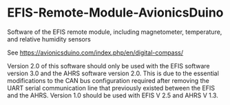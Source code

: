 # EFIS-Remote-Module-AvionicsDuino
Software of the EFIS remote module, including magnetometer, temperature, and relative humidity sensors

See https://avionicsduino.com/index.php/en/digital-compass/

Version 2.0 of this software should only be used with the EFIS software version 3.0 and the AHRS software version 2.0. 
This is due to the essential modifications to the CAN bus configuration required after removing the UART serial communication line that previously existed between the EFIS and the AHRS.
Version 1.0 should be used with EFIS V 2.5 and AHRS V 1.3.

